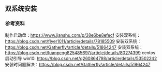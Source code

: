 ## 双系统安装
### 参考资料
制作启动盘：https://www.jianshu.com/p/38e6be8efecf
安装双系统：https://blog.csdn.net/flyer1011/article/details/78185509
安装双系统：https://blog.csdn.net/Gatherfly/article/details/51864247
安装双系统：https://blog.csdn.net/luanpeng825485697/article/details/80274399
centos 启动引导 win10: https://blog.csdn.net/q260864798/article/details/53502242
安装时问题解决：https://blog.csdn.net/Gatherfly/article/details/51864247
